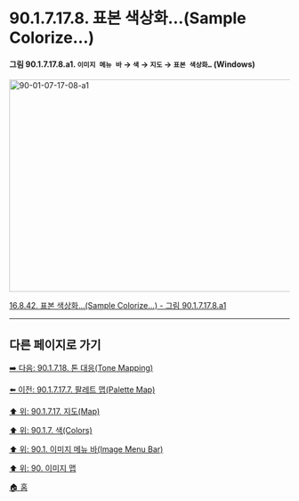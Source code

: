 # 90.1.7.17.8. 표본 색상화…(Sample Colorize…)

<a id="90-01-07-17-08-a1"></a>

#### 그림 90.1.7.17.8.a1. `이미지 메뉴 바` → `색` → `지도` → `표본 색상화…` (Windows)
<img width="511" height="381" alt="90-01-07-17-08-a1" src="https://github.com/user-attachments/assets/03ee1f9f-2e58-41aa-b521-1ee8f740109b" />

[16.8.42. 표본 색상화…(Sample Colorize…) - 그림 90.1.7.17.8.a1](./16-08-42-sample-colorize.md#90-01-07-17-08-a1)

***

## 다른 페이지로 가기

[➡️ 다음: 90.1.7.18. 톤 대응(Tone Mapping)](./90-01-07-18-tone_mapping.md)

[⬅️ 이전: 90.1.7.17.7. 팔레트 맵(Palette Map)](./90-01-07-17-07-palette_map.md)

[⬆️ 위: 90.1.7.17. 지도(Map)](./90-01-07-17-00-map.md)

[⬆️ 위: 90.1.7. 색(Colors)](./90-01-07-00-colors.md)

[⬆️ 위: 90.1. 이미지 메뉴 바(Image Menu Bar)](./90-01-00-image-menu-bar.md)

[⬆️ 위: 90. 이미지 맵](./90-00-image-map.md)

[🏠 홈](./00-home.md)
